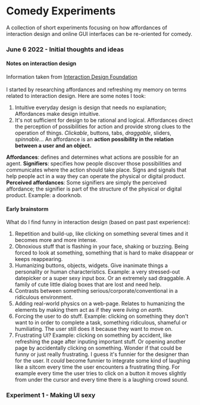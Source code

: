 # Comedy Experiments
A collection of short experiments focusing on how affordances of interaction design and online GUI interfaces can be re-oriented for comedy.


### June 6 2022 - Initial thoughts and ideas
#### Notes on interaction design
Information taken from [Interaction Design Foundation](https://www.interaction-design.org/)
</br>
</br>
I started by researching affordances and refreshing my memory on terms related to interaction design. Here are some notes I took:
1. Intuitive everyday design is design that needs no explanation; Affordances make design intuitive.
2. It's not sufficient for design to be rational and logical. Affordances direct the perception of possibilities for action and provide strong clues to the operation of things. *Clickable*, buttons, tabs, *draggable*, sliders, *spinnable*...
An affordance is an **action possibility in the relation between a user and an object.**

**Affordances**: defines and determines what actions are possible for an agent.
**Signifiers**: specifies how people discover those possibilities and communicates where the action should take place. Signs and signals that help people act in a way they can operate the physical or digital product.
**Perceived affordances**: Some signifiers are simply the perceived affordance; the signifier is part of the structure of the physical or digital product. Example: a doorknob.  

#### Early brainstorm
What do I find funny in interaction design (based on past past experience):
1. Repetition and build-up, like clicking on something several times and it becomes more and more intense.
2. Obnoxious stuff that is flashing in your face, shaking or buzzing. Being forced to look at something, something that is hard to make disappear or keeps reappearing.
3. Humanizing buttons, objects, widgets. Give inanimate things a personality or human characteristics. Example: a very stressed-out datepicker or a super sexy input box. Or an extremely sad draggable. A family of cute little dialog boxes that are lost and need help.
4. Contrasts between something serious/corporate/conventional in a ridiculous environment.
5. Adding real-world physics on a web-page. Relates to humanizing the elements by making them act as if they were *living on earth*.
6. Forcing the user to do stuff. Example: clicking on something they don't want to in order to complete a task, something ridiculous, shameful or humiliating. The user still does it because they want to move on.
7. Frustrating UI? Example: clicking on something by accident, like refreshing the page after inputing important stuff. Or opening another page by accidentally clicking on something. Wonder if that could be funny or just really frustrating. I guess it's funnier for the designer than for the user. It *could* become funnier to integrate some kind of laughing like a sitcom every time the user encounters a frustrating thing. For example every time the user tries to click on a button it moves slightly from under the cursor and every time there is a laughing crowd sound.  

### Experiment 1 - Making UI sexy
